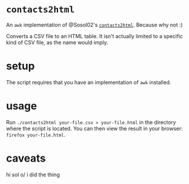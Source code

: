 # `contacts2html`

An `awk` implementation of @Sosol02's [`contacts2html`](https://github.com/Sosol02/contacts2html). Because why not :)

Converts a CSV file to an HTML table. It isn't actually limited to a specific kind of CSV file, as the name would imply.

# setup

The script requires that you have an implementation of `awk` installed.

# usage

Run `./contacts2html your-file.csv > your-file.html` in the directory where the script is located. You can then view the result in your browser: `firefox your-file.html`.

# caveats

hi sol o/ i did the thing
